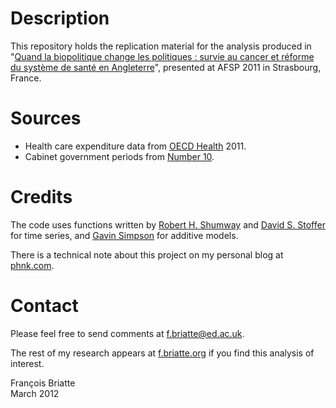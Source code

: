 # Description

This repository holds the replication material for the analysis produced in "[Quand la biopolitique change les politiques : survie au cancer et réforme du système de santé en Angleterre](http://hal.archives-ouvertes.fr/hal-00675783)", presented at AFSP 2011 in Strasbourg, France.

# Sources

- Health care expenditure data from [OECD Health](http://www.oecd.org/health/healthdata) 2011.
- Cabinet government periods from [Number 10](http://www.number10.gov.uk/history-and-tour/past-prime-ministers/).

# Credits

The code uses functions written by [Robert H. Shumway](http://anson.ucdavis.edu/~shumway/) and [David S. Stoffer](http://www.stat.pitt.edu/stoffer/) for time series, and [Gavin Simpson](http://www.ucl.ac.uk/~ucfagls/) for additive models.

There is a technical note about this project on my personal blog at [phnk.com](http://phnk.com/projects/afsp2011/).

# Contact

Please feel free to send comments at [f.briatte@ed.ac.uk](f.briatte@ed.ac.uk).

The rest of my research appears at [f.briatte.org](http://f.briatte.org/) if you find this analysis of interest.

François Briatte  
March 2012